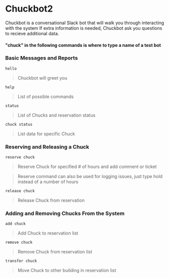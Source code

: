# Chuckbot2
Chuckbot is a conversational Slack bot that will walk you through interacting with the system
If extra information is needed, Chuckbot ask you questions to recieve additional data.

#### "chuck" in the following commands is where to type a name of a test bot

### Basic Messages and Reports

`hello`

>Chuckbot will greet you

`help`

>List of possible commands

`status`

>List of Chucks and reservation status

`chuck status`

>List data for specific Chuck

### Reserving and Releasing a Chuck

`reserve chuck`

>Reserve Chuck for specified # of hours and add comment or ticket

>Reserve command can also be used for logging issues, just type hold instead of a number of hours

`release chuck`

>Release Chuck from reservation

### Adding and Removing Chucks From the System

`add chuck`

>Add Chuck to reservation list

`remove chuck`

>Remove Chuck from reservation list

`transfer chuck`

>Move Chuck to other building in reservation list
